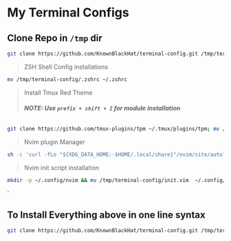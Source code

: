 # My Terminal Configs

## Clone Repo in `/tmp` dir
```bash
git clone https://github.com/KnownBlackHat/terminal-config.git /tmp/terminal-config
```
> ZSH Shell Config installations
```bash
mv /tmp/terminal-config/.zshrc ~/.zshrc
```

> Install Tmux Red Theme 
> ###### **NOTE: Use `prefix + shift + I` for module installation**
```bash
git clone https://github.com/tmux-plugins/tpm ~/.tmux/plugins/tpm; mv /tmp/terminal-config/.tmux.conf ~/.tmux.conf
```

> Nvim plugin Manager

```bash
sh -c 'curl -fLo "${XDG_DATA_HOME:-$HOME/.local/share}"/nvim/site/autoload/plug.vim --create-dirs https://raw.githubusercontent.com/junegunn/vim-plug/master/plug.vim'
```
> Nvim init script installation

```bash
mkdir -p ~/.config/nvim && mv /tmp/terminal-config/init.vim  ~/.config/nvim/init.vim 
```
`
 
## To Install Everything above in one line syntax
```bash
git clone https://github.com/KnownBlackHat/terminal-config.git /tmp/terminal-config && git clone https://github.com/tmux-plugins/tpm ~/.tmux/plugins/tpm  && mv /tmp/terminal-config/.zshrc ~/.zshrc && mv /tmp/terminal-config/.tmux.conf ~/.tmux.conf && mkdir -p ~/.config/nvim && mv /tmp/terminal-config/init.vim  ~/.config/nvim/init.vim && sh -c 'curl -fLo "${XDG_DATA_HOME:-$HOME/.local/share}"/nvim/site/autoload/plug.vim --create-dirs https://raw.githubusercontent.com/junegunn/vim-plug/master/plug.vim'
```
